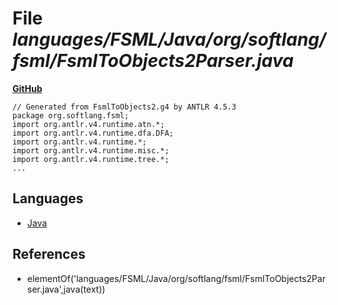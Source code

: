 # File _languages/FSML/Java/org/softlang/fsml/FsmlToObjects2Parser.java_
**[GitHub](https://github.com/softlang/yas/blob/master/languages/FSML/Java/org/softlang/fsml/FsmlToObjects2Parser.java)**
```
// Generated from FsmlToObjects2.g4 by ANTLR 4.5.3
package org.softlang.fsml;
import org.antlr.v4.runtime.atn.*;
import org.antlr.v4.runtime.dfa.DFA;
import org.antlr.v4.runtime.*;
import org.antlr.v4.runtime.misc.*;
import org.antlr.v4.runtime.tree.*;
...
```

## Languages
* [Java](../languages/Java.md)

## References
* elementOf('languages/FSML/Java/org/softlang/fsml/FsmlToObjects2Parser.java',java(text))
